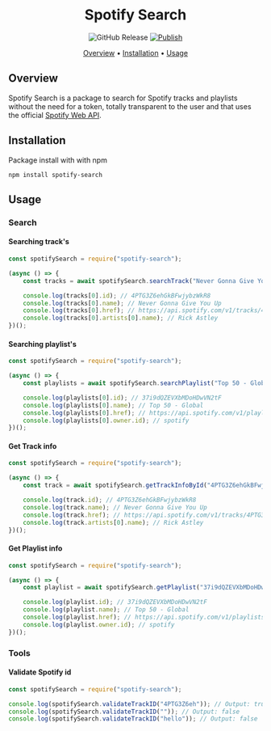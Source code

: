 <div align="center">

# Spotify Search

<img src="https://img.shields.io/github/v/release/GFrancV/spotify-search?style=for-the-badge" alt="GitHub Release">
<a href="https://github.com/GFrancV/spotify-search/actions/workflows/publish.yml">
	<img src="https://img.shields.io/github/actions/workflow/status/GFrancV/spotify-search/publish.yml?style=for-the-badge&label=Publish" alt="Publish">
</a>

</div>

<p align="center">
  <a href="#overview">Overview</a>
  •
  <a href="#installation">Installation</a>
  •
  <a href="#usage">Usage</a>
</p>

## Overview

Spotify Search is a package to search for Spotify tracks and playlists without the need for a token, totally transparent to the user and that uses the official [Spotify Web API](https://developer.spotify.com/documentation/web-api).

## Installation

Package install with with npm

```
npm install spotify-search
```

## Usage

### Search

#### Searching track's

```js
const spotifySearch = require("spotify-search");

(async () => {
	const tracks = await spotifySearch.searchTrack("Never Gonna Give You Up");

	console.log(tracks[0].id); // 4PTG3Z6ehGkBFwjybzWkR8
	console.log(tracks[0].name); // Never Gonna Give You Up
	console.log(tracks[0].href); // https://api.spotify.com/v1/tracks/4PTG3Z6ehGkBFwjybzWkR8
	console.log(tracks[0].artists[0].name); // Rick Astley
})();
```

#### Searching playlist's

```js
const spotifySearch = require("spotify-search");

(async () => {
	const playlists = await spotifySearch.searchPlaylist("Top 50 - Global");

	console.log(playlists[0].id); // 37i9dQZEVXbMDoHDwVN2tF
	console.log(playlists[0].name); // Top 50 - Global
	console.log(playlists[0].href); // https://api.spotify.com/v1/playlists/37i9dQZEVXbMDoHDwVN2tF
	console.log(playlists[0].owner.id); // spotify
})();
```

#### Get Track info

```js
const spotifySearch = require("spotify-search");

(async () => {
	const track = await spotifySearch.getTrackInfoById("4PTG3Z6ehGkBFwjybzWkR8");

	console.log(track.id); // 4PTG3Z6ehGkBFwjybzWkR8
	console.log(track.name); // Never Gonna Give You Up
	console.log(track.href); // https://api.spotify.com/v1/tracks/4PTG3Z6ehGkBFwjybzWkR8
	console.log(track.artists[0].name); // Rick Astley
})();
```

#### Get Playlist info

```js
const spotifySearch = require("spotify-search");

(async () => {
	const playlist = await spotifySearch.getPlaylist("37i9dQZEVXbMDoHDwVN2tF");

	console.log(playlist.id); // 37i9dQZEVXbMDoHDwVN2tF
	console.log(playlist.name); // Top 50 - Global
	console.log(playlist.href); // https://api.spotify.com/v1/playlists/37i9dQZEVXbMDoHDwVN2tF
	console.log(playlist.owner.id); // spotify
})();
```

### Tools

#### Validate Spotify id

```js
const spotifySearch = require("spotify-search");

console.log(spotifySearch.validateTrackID("4PTG3Z6eh")); // Output: true
console.log(spotifySearch.validateTrackID("")); // Output: false
console.log(spotifySearch.validateTrackID("hello")); // Output: false
```
